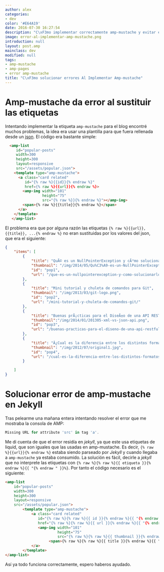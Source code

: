 ```yaml
---
author: alex
categories:
- dev
color: '#E64A19'
date: 2016-07-30 16:27:54
description: "C\xF3mo implementar correctamente amp-mustache y evitar errores en Jekyll"
image: error-al-implementar-amp-mustache.png
introduction: null
layout: post.amp
mainclass: dev
modified: null
tags:
- amp-mustache
- amp-pages
- error amp-mustache
title: "C\xF3mo solucionar errores Al Implementar Amp-mustache"
---
```


# Amp-mustache da error al sustituir las etiquetas #

Intentando implementar la etiqueta `amp-mustache` para el blog encontré muchos problemas, la idea era usar una plantilla para que fuera rellenada desde un [json](/como-mapear-json-a-objetos-java-con-jackson-objectmapper/ "Cómo mapear json a objetos Java con jackson ObjectMapper"). El código era bastante simple:

<!--more--><!--ad-->

```html
  <amp-list
     id="popular-posts"
     width=300
     height=300
     layout=responsive
     src="/assets/popular.json">
    <template type="amp-mustache">
      <a class="card related"
         id="{% raw %}{{id}}{% endraw %}"
         href={% raw %}{{url}}{% endraw %}>
        <amp-img width="101"
                 height="75"
                 src="{% raw %}}{% endraw %}"></amp-img>
        <span>{% raw %}{{title}}{% endraw %}</span>
      </a>
    </template>
   </amp-list>
```

El problema era que por alguna razón las etiquetas `{% raw %}{{url}}, {{title}}, ...{% endraw %}` no eran sustituidas por los valores del json, que era el siguiente:

```json
{
    "items": [
        {
            "title": "QuÃ© es un NullPointerException y cÃ³mo solucionarlo",
            "thumbnail": "/img/2014/05/Qu%C3%A9-es-un-NullPointerException-y-c%C3%B3mo-solucionarlo.png",
            "id": "pop1",
            "url": "/que-es-un-nullpointerexception-y-como-solucionarlo/"
        },
        {
            "title": "Mini tutorial y chuleta de comandos para Git",
            "thumbnail": "/img/2013/03/git-logo.png",
            "id": "pop2",
            "url": "/mini-tutorial-y-chuleta-de-comandos-git/"
        },
        {
            "title": "Buenas prÃ¡cticas para el DiseÃ±o de una API RESTful PragmÃ¡tica",
            "thumbnail":"/img/2014/01/201305-xml-vs-json-api.png",
            "id": "pop3",
            "url": "/buenas-practicas-para-el-diseno-de-una-api-restful-pragmatica/"
        },
        {
            "title": "Â¿Cual es la diferencia entre los distintos formatos de audio, y cual deberÃ­a elegir?",
            "thumbnail": "/img/2012/07/original1.jpg",
            "id": "pop4",
            "url": "/cual-es-la-diferencia-entre-los-distintos-formatos-de-audio-y-cual-deberia-elegir/"
        }

    ]
}
```

# Solucionar error de amp-mustache en Jekyll #

Tras pelearme una mañana entera intentando resolver el error que me mostraba la consola de AMP:

```javascript
Missing URL for attribute 'src' in tag 'a'.
```



Me di cuenta de que el error residía en _jekyll_, ya que este usa etiquetas de liquid, que son iguales que las usadas en amp-mustache. Es decir, `{% raw %}{{url}}{% endraw %}` estaba siendo parseado por _Jekyll_ y cuando llegaba a `amp-mustache` ya estaba consumido. La solución es fácil, decirle a _jekyll_ que no interprete las etiquetas con `{% raw %}{% raw %}{{ etiqueta }}{% endraw %}{{ "{% endraw " }}%}`. Por tanto el código necesario es el siguiente:


```html
<amp-list
    id="popular-posts"
    width=300
    height=300
    layout=responsive
    src="/assets/popular.json">
        <template type="amp-mustache">
            <a class="card related"
               id="{% raw %}{% raw %}{{ id }}{% endraw %}{{ "{% endraw " }}%}"
               href="{% raw %}{% raw %}{{ url }}{% endraw %}{{ "{% endraw " }}%}">
               <amp-img width="101"
                        height="75"
                        src="{% raw %}{% raw %}{{ thumbnail }}{% endraw %}{{ "{% endraw " }}%}"></amp-img>
                    <span>{% raw %}{% raw %}{{ title }}{% endraw %}{{ "{% endraw " }}%}</span>
            </a>
        </template>
</amp-list>
```

Así ya todo funciona correctamente, espero haberos ayudado.
